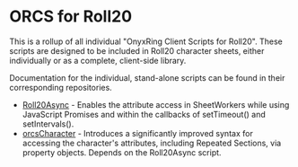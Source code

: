 # ORCS for Roll20
This is a rollup of all individual "OnyxRing Client Scripts for Roll20".  These scripts are designed to be included in Roll20 character sheets, either individually or as a complete, client-side library.

Documentation for the individual, stand-alone scripts can be found in their corresponding repositories.

* [Roll20Async](https://github.com/onyxring/Roll20Async)      -  Enables the attribute access in SheetWorkers while using JavaScript Promises and within the callbacks of setTimeout() and setIntervals().
* [orcsCharacter](https://github.com/onyxring/orcsCharacter)    -  Introduces a significantly improved syntax for accessing the character's attributes, including Repeated Sections, via property objects.  Depends on the Roll20Async script.
